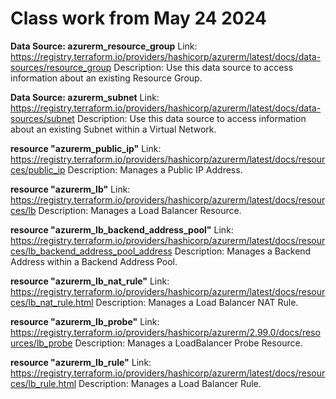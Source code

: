 # Class work from May 24 2024

**Data Source: azurerm_resource_group**
Link: https://registry.terraform.io/providers/hashicorp/azurerm/latest/docs/data-sources/resource_group
Description: Use this data source to access information about an existing Resource Group.

**Data Source: azurerm_subnet**
Link: https://registry.terraform.io/providers/hashicorp/azurerm/latest/docs/data-sources/subnet
Description: Use this data source to access information about an existing Subnet within a Virtual Network.

**resource "azurerm_public_ip"**
Link: https://registry.terraform.io/providers/hashicorp/azurerm/latest/docs/resources/public_ip
Description: Manages a Public IP Address.

**resource "azurerm_lb"**
Link: https://registry.terraform.io/providers/hashicorp/azurerm/latest/docs/resources/lb
Description: Manages a Load Balancer Resource.

**resource "azurerm_lb_backend_address_pool"**
Link: https://registry.terraform.io/providers/hashicorp/azurerm/latest/docs/resources/lb_backend_address_pool_address
Description: Manages a Backend Address within a Backend Address Pool.

**resource "azurerm_lb_nat_rule"**
Link: https://registry.terraform.io/providers/hashicorp/azurerm/latest/docs/resources/lb_nat_rule.html
Description: Manages a Load Balancer NAT Rule.

**resource "azurerm_lb_probe"**
Link: https://registry.terraform.io/providers/hashicorp/azurerm/2.99.0/docs/resources/lb_probe
Description: Manages a LoadBalancer Probe Resource.

**resource "azurerm_lb_rule"**
Link: https://registry.terraform.io/providers/hashicorp/azurerm/latest/docs/resources/lb_rule.html
Description: Manages a Load Balancer Rule.
